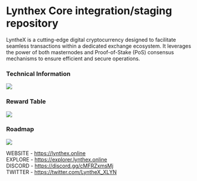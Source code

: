 Lynthex Core integration/staging repository
=====================================
LyntheX is a cutting-edge digital cryptocurrency designed to facilitate seamless transactions within a dedicated exchange ecosystem. It leverages the power of both masternodes and Proof-of-Stake (PoS) consensus mechanisms to ensure efficient and secure operations.

### Technical Information
<img src='https://cdn.discordapp.com/attachments/1142722503303761930/1151455829686485052/coin_specs.png'></img>

### Reward Table
<img src='https://cdn.discordapp.com/attachments/1145369502045982802/1151456165960622090/reward.png'></img>

### Roadmap
<img src='https://cdn.discordapp.com/attachments/1142734744749084723/1151455975962849320/roadmap.png'></img>

WEBSITE - https://lynthex.online
<br>EXPLORE - https://explorer.lynthex.online
<br>DISCORD - https://discord.gg/cMFRZxmsMj
<br>TWITTER - https://twitter.com/LyntheX_XLYN
